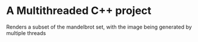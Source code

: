 # A Multithreaded C++ project 
Renders a subset of the mandelbrot set, with the image being generated by multiple threads 
